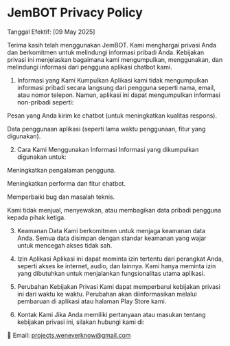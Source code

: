 # JemBOT Privacy Policy
Tanggal Efektif: [09 May 2025]

Terima kasih telah menggunakan JemBOT. Kami menghargai privasi Anda dan berkomitmen untuk melindungi informasi pribadi Anda. Kebijakan privasi ini menjelaskan bagaimana kami mengumpulkan, menggunakan, dan melindungi informasi dari pengguna aplikasi chatbot kami.

1. Informasi yang Kami Kumpulkan
Aplikasi kami tidak mengumpulkan informasi pribadi secara langsung dari pengguna seperti nama, email, atau nomor telepon. Namun, aplikasi ini dapat mengumpulkan informasi non-pribadi seperti:

Pesan yang Anda kirim ke chatbot (untuk meningkatkan kualitas respons).

Data penggunaan aplikasi (seperti lama waktu penggunaan, fitur yang digunakan).


2. Cara Kami Menggunakan Informasi
Informasi yang dikumpulkan digunakan untuk:

Meningkatkan pengalaman pengguna.

Meningkatkan performa dan fitur chatbot.

Memperbaiki bug dan masalah teknis.

Kami tidak menjual, menyewakan, atau membagikan data pribadi pengguna kepada pihak ketiga.

3. Keamanan Data
Kami berkomitmen untuk menjaga keamanan data Anda. Semua data disimpan dengan standar keamanan yang wajar untuk mencegah akses tidak sah.

4. Izin Aplikasi
Aplikasi ini dapat meminta izin tertentu dari perangkat Anda, seperti akses ke internet, audio, dan lainnya. Kami hanya meminta izin yang dibutuhkan untuk menjalankan fungsionalitas utama aplikasi.

5. Perubahan Kebijakan Privasi
Kami dapat memperbarui kebijakan privasi ini dari waktu ke waktu. Perubahan akan diinformasikan melalui pembaruan di aplikasi atau halaman Play Store kami.

6. Kontak Kami
Jika Anda memiliki pertanyaan atau masukan tentang kebijakan privasi ini, silakan hubungi kami di:

📧 Email: projects.weneverknow@gmail.com
